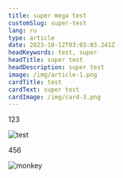 ```yaml
---
title: super mega test
customSlug: super-test
lang: ru
type: article
date: 2023-10-12T03:03:03.241Z
headKeywords: test, super
headTitle: super test
headDescription: super test
image: /img/article-1.png
cardTitle: test
cardText: super test
cardImage: /img/card-3.png
---
```

123

![test](/img/1.png "test")

456

![monkey](https://media.npr.org/assets/img/2017/09/12/macaca_nigra_self-portrait-3e0070aa19a7fe36e802253048411a38f14a79f8-s1100-c50.jpg "monkey")
